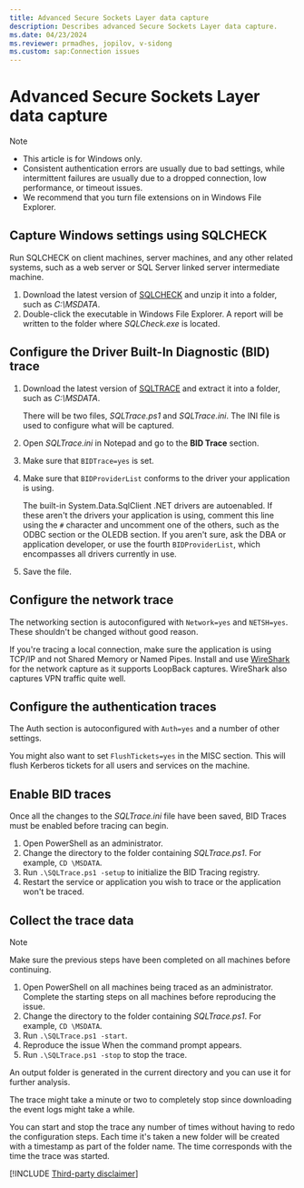 ```yaml
---
title: Advanced Secure Sockets Layer data capture
description: Describes advanced Secure Sockets Layer data capture.
ms.date: 04/23/2024
ms.reviewer: prmadhes, jopilov, v-sidong
ms.custom: sap:Connection issues
---
```

# Advanced Secure Sockets Layer data capture

> [!NOTE]
> - This article is for Windows only.
> - Consistent authentication errors are usually due to bad settings, while intermittent failures are usually due to a dropped connection, low performance, or timeout issues.
> - We recommend that you turn file extensions on in Windows File Explorer.

## Capture Windows settings using SQLCHECK

Run SQLCHECK on client machines, server machines, and any other related systems, such as a web server or SQL Server linked server intermediate machine.

1.	Download the latest version of [SQLCHECK](https://github.com/microsoft/CSS_SQL_Networking_Tools/wiki/SQLCHECK) and unzip it into a folder, such as *C:\MSDATA*.
1.	Double-click the executable in Windows File Explorer. A report will be written to the folder where *SQLCheck.exe* is located.

## Configure the Driver Built-In Diagnostic (BID) trace

1. Download the latest version of [SQLTRACE](https://github.com/microsoft/CSS_SQL_Networking_Tools/wiki/SQLTRACE) and extract it into a folder, such as *C:\MSDATA*.

   There will be two files, *SQLTrace.ps1* and *SQLTrace.ini*. The INI file is used to configure what will be captured.

1. Open *SQLTrace.ini* in Notepad and go to the **BID Trace** section.
1. Make sure that `BIDTrace=yes` is set.
1. Make sure that `BIDProviderList` conforms to the driver your application is using.

   The built-in System.Data.SqlClient .NET drivers are autoenabled. If these aren't the drivers your application is using, comment this line using the `#` character and uncomment one of the others, such as the ODBC section or the OLEDB section. If you aren't sure, ask the DBA or application developer, or use the fourth `BIDProviderList`, which encompasses all drivers currently in use.

1. Save the file.

## Configure the network trace

The networking section is autoconfigured with `Network=yes` and `NETSH=yes`. These shouldn't be changed without good reason.

If you're tracing a local connection, make sure the application is using TCP/IP and not Shared Memory or Named Pipes. Install and use [WireShark](https://www.wireshark.org/download.html) for the network capture as it supports LoopBack captures. WireShark also captures VPN traffic quite well.

## Configure the authentication traces

The Auth section is autoconfigured with `Auth=yes` and a number of other settings.

You might also want to set `FlushTickets=yes` in the MISC section. This will flush Kerberos tickets for all users and services on the machine.

## Enable BID traces

Once all the changes to the *SQLTrace.ini* file have been saved, BID Traces must be enabled before tracing can begin.

1. Open PowerShell as an administrator.
1. Change the directory to the folder containing *SQLTrace.ps1*. For example, `CD \MSDATA`.
1. Run `.\SQLTrace.ps1 -setup` to initialize the BID Tracing registry.
1. Restart the service or application you wish to trace or the application won't be traced.

## Collect the trace data

> [!NOTE]
> Make sure the previous steps have been completed on all machines before continuing.

1. Open PowerShell on all machines being traced as an administrator. Complete the starting steps on all machines before reproducing the issue.
1. Change the directory to the folder containing *SQLTrace.ps1*. For example, `CD \MSDATA`.
1. Run `.\SQLTrace.ps1 -start`.
1. Reproduce the issue When the command prompt appears.
1. Run `.\SQLTrace.ps1 -stop` to stop the trace.

An output folder is generated in the current directory and you can use it for further analysis.

The trace might take a minute or two to completely stop since downloading the event logs might take a while.

You can start and stop the trace any number of times without having to redo the configuration steps. Each time it's taken a new folder will be created with a timestamp as part of the folder name. The time corresponds with the time the trace was started.

[!INCLUDE [Third-party disclaimer](../../../includes/third-party-disclaimer.md)]
